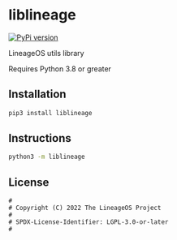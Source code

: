 # liblineage

[![PyPi version](https://img.shields.io/pypi/v/liblineage)](https://pypi.org/project/liblineage/)

LineageOS utils library

Requires Python 3.8 or greater

## Installation

```sh
pip3 install liblineage
```

## Instructions

```sh
python3 -m liblineage
```

## License

```
#
# Copyright (C) 2022 The LineageOS Project
#
# SPDX-License-Identifier: LGPL-3.0-or-later
#
```

